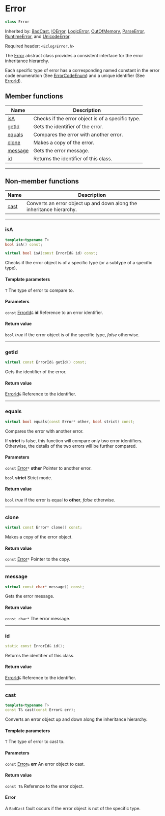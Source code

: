 # Error

```c++
class Error
```

Inherited by: [BadCast](BadCast.md), [IOError](IOError.md), [LogicError](LogicError.md), [OutOfMemory](OutOfMemory.md), [ParseError](ParseError.md), [RuntimeError](RuntimeError.md), and [UnicodeError](UnicodeError.md).

Required header: `<Eclog/Error.h>`

The [Error](Error.md) abstract class provides a consistent interface for the error inheritance hierarchy.

Each specific type of error has a corresponding named constant in the error code enumeration (See [ErrorCodeEnum](ErrorCodeEnum.md)) and a unique identifier (See [ErrorId](ErrorId.md)).

## Member functions

| Name | Description |
| ---- | ---- |
| [isA](#isa) | Checks if the error object is of a specific type. |
| [getId](#getid) | Gets the identifier of the error. |
| [equals](#equals) | Compares the error with another error. |
| [clone](#clone) | Makes a copy of the error. |
| [message](#message) | Gets the error message. |
| [id](#id) | Returns the identifier of this class. |

* * *

## Non-member functions

| Name | Description |
| ---- | ---- |
| [cast](#cast) | Converts an error object up and down along the inheritance hierarchy. |

* * *

### isA

```c++
template<typename T>
bool isA() const;

virtual bool isA(const ErrorId& id) const;
```

Checks if the error object is of a specific type (or a subtype of a specific type).

#### Template parameters

`T` The type of error to compare to.

#### Parameters

`const` [ErrorId](ErrorId.md)`&` **id** Reference to an error identifier.

#### Return value

`bool` *true* if the error object is of the specific type, *false* otherwise.

* * *

### getId

```c++
virtual const ErrorId& getId() const;
```

Gets the identifier of the error.

#### Return value

[ErrorId](ErrorId.md)`&` Reference to the identifier.

* * *

### equals

```c++
virtual bool equals(const Error* other, bool strict) const;
```

Compares the error with another error.

If **strict** is false, this function will compare only two error identifiers. Otherwise, the details of the two errors will be further compared.

#### Parameters

`const` [Error](Error.md)`*` **other** Pointer to another error.

`bool` **strict** Strict mode.

#### Return value

`bool` *true* if the error is equal to **other**, *false* otherwise.

* * *

### clone

```c++
virtual const Error* clone() const;
```

Makes a copy of the error object.

#### Return value

`const` [Error](Error.md)`*` Pointer to the copy.

* * *

### message

```c++
virtual const char* message() const;
```

Gets the error message.

#### Return value

`const char*` The error message.

* * *

### id

```c++
static const ErrorId& id();
```

Returns the identifier of this class.

#### Return value

[ErrorId](ErrorId.md)`&` Reference to the identifier.

* * *

### cast

```c++
template<typename T>
const T& cast(const Error& err);
```

Converts an error object up and down along the inheritance hierarchy.

#### Template parameters

`T` The type of error to cast to.

#### Parameters

`const` [Error](Error.md)`&` **err** An error object to cast.

#### Return value

`const T&` Reference to the error object.

#### Error

A `BadCast` fault occurs if the error object is not of the specific type.

